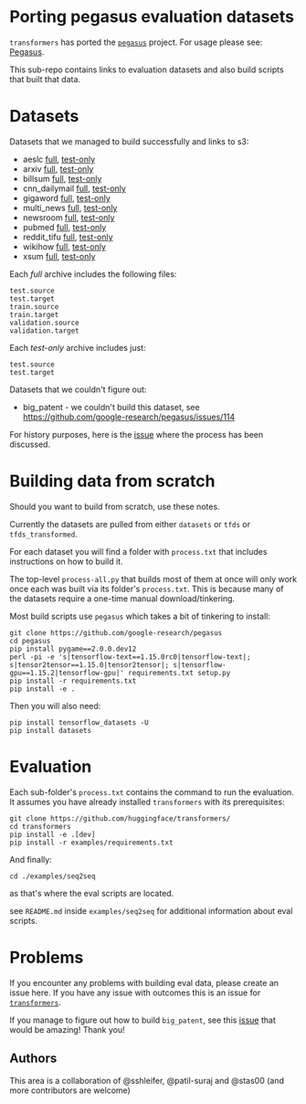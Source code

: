 # Porting pegasus evaluation datasets

`transformers` has ported the [`pegasus`](https://github.com/google-research/pegasus) project. For usage please see: [Pegasus](https://huggingface.co/transformers/model_doc/pegasus.html).

This sub-repo contains links to evaluation datasets and also build scripts that built that data.

# Datasets

Datasets that we managed to build successfully and links to s3:

* aeslc [full](https://cdn-datasets.huggingface.co/summarization/pegasus_data/aeslc.tar.gz), [test-only](https://cdn-datasets.huggingface.co/summarization/pegasus_data/aeslc-test.tar.gz)
* arxiv [full](https://cdn-datasets.huggingface.co/summarization/pegasus_data/arxiv.tar.gz), [test-only](https://cdn-datasets.huggingface.co/summarization/pegasus_data/arxiv-test.tar.gz)
* billsum [full](https://cdn-datasets.huggingface.co/summarization/pegasus_data/billsum.tar.gz), [test-only](https://cdn-datasets.huggingface.co/summarization/pegasus_data/billsum-test.tar.gz)
* cnn_dailymail [full](https://cdn-datasets.huggingface.co/summarization/pegasus_data/cnn_dailymail.tar.gz), [test-only](https://cdn-datasets.huggingface.co/summarization/pegasus_data/cnn_dailymail-test.tar.gz)
* gigaword [full](https://cdn-datasets.huggingface.co/summarization/pegasus_data/gigaword.tar.gz), [test-only](https://cdn-datasets.huggingface.co/summarization/pegasus_data/gigaword-test.tar.gz)
* multi_news [full](https://cdn-datasets.huggingface.co/summarization/pegasus_data/multi_news.tar.gz), [test-only](https://cdn-datasets.huggingface.co/summarization/pegasus_data/multi_news-test.tar.gz)
* newsroom [full](https://cdn-datasets.huggingface.co/summarization/pegasus_data/newsroom.tar.gz), [test-only](https://cdn-datasets.huggingface.co/summarization/pegasus_data/newsroom-test.tar.gz)
* pubmed [full](https://cdn-datasets.huggingface.co/summarization/pegasus_data/pubmed.tar.gz), [test-only](https://cdn-datasets.huggingface.co/summarization/pegasus_data/pubmed-test.tar.gz)
* reddit_tifu [full](https://cdn-datasets.huggingface.co/summarization/pegasus_data/reddit_tifu.tar.gz), [test-only](https://cdn-datasets.huggingface.co/summarization/pegasus_data/reddit_tifu-test.tar.gz)
* wikihow [full](https://cdn-datasets.huggingface.co/summarization/pegasus_data/wikihow.tar.gz), [test-only](https://cdn-datasets.huggingface.co/summarization/pegasus_data/wikihow-test.tar.gz)
* xsum [full](https://cdn-datasets.huggingface.co/summarization/pegasus_data/xsum.tar.gz), [test-only](https://cdn-datasets.huggingface.co/summarization/pegasus_data/xsum-test.tar.gz)

Each *full* archive includes the following files:

```
test.source
test.target
train.source
train.target
validation.source
validation.target
```

Each *test-only* archive includes just:

```
test.source
test.target
```


Datasets that we couldn't figure out:

* big_patent - we couldn't build this dataset, see https://github.com/google-research/pegasus/issues/114

For history purposes, here is the [issue](https://github.com/huggingface/transformers/issues/7647) where the process has been discussed.



# Building data from scratch

Should you want to build from scratch, use these notes.

Currently the datasets are pulled from either `datasets` or `tfds` or `tfds_transformed`. 

For each dataset you will find a folder with `process.txt` that includes instructions on how to build it.

The top-level `process-all.py` that builds most of them at once will only work once each was built via its folder's `process.txt`. This is because many of the datasets require a one-time manual download/tinkering.

Most build scripts use `pegasus` which takes a bit of tinkering to install:

```
git clone https://github.com/google-research/pegasus
cd pegasus
pip install pygame==2.0.0.dev12
perl -pi -e 's|tensorflow-text==1.15.0rc0|tensorflow-text|; s|tensor2tensor==1.15.0|tensor2tensor|; s|tensorflow-gpu==1.15.2|tensorflow-gpu|' requirements.txt setup.py
pip install -r requirements.txt
pip install -e .
```
Then you will also need:
```
pip install tensorflow_datasets -U
pip install datasets
```

# Evaluation

Each sub-folder's `process.txt` contains the command to run the evaluation. It assumes you have already installed `transformers` with its prerequisites:

```
git clone https://github.com/huggingface/transformers/
cd transformers
pip install -e .[dev]
pip install -r examples/requirements.txt    
```
And finally:
```
cd ./examples/seq2seq
```
as that's where the eval scripts are located.

see `README.md` inside `examples/seq2seq` for additional information about eval scripts.


# Problems

If you encounter any problems with building eval data, please create an issue here. If you have any issue with outcomes this is an issue for [`transformers`](https://github.com/huggingface/transformers/issues).

If you manage to figure out how to build `big_patent`, see this [issue](https://github.com/google-research/pegasus/issues/114) that would be amazing! Thank you!

## Authors

This area is a collaboration of @sshleifer, @patil-suraj and @stas00 (and more contributors are welcome)


